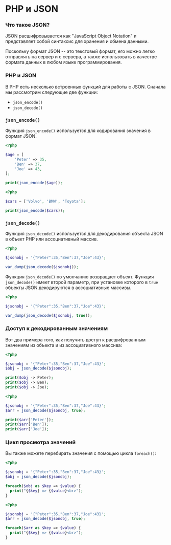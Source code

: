 # PHP и JSON

### Что такое JSON?

JSON расшифровывается как "JavaScript Object Notation" и представляет собой синтаксис для хранения и обмена данными.

Поскольку формат JSON -- это текстовый формат, его можно легко отправлять на сервер и с сервера, а также использовать в качестве формата данных в любом языке программирования.

### PHP и JSON

В PHP есть несколько встроенных функций для работы с JSON. Сначала мы рассмотрим следующие две функции:

- `json_encode()`
- `json_decode()`

### `json_encode()`

Функция `json_encode()` используется для кодирования значения в формат JSON.

```php
<?php

$age = [
	'Peter' => 35,
	'Ben' => 37,
	'Joe' => 43,
];

print(json_encode($age));
```

```php
<?php

$cars = ['Volvo', 'BMW', 'Toyota'];

print(json_encode($cars));
```

### `json_decode()`

Функция `json_decode()` используется для декодирования объекта JSON в объект PHP или ассоциативный массив.

```php
<?php

$jsonobj = '{"Peter":35,"Ben":37,"Joe":43}';

var_dump(json_decode($jsonobj));
```

Функция `json_decode()` по умолчанию возвращает объект. Функция `json_decode()` имеет второй параметр, при установке которого в `true` объекты JSON декодируются в ассоциативные массивы.

```php
<?php

$jsonobj = '{"Peter":35,"Ben":37,"Joe":43}';

var_dump(json_decode($jsonobj, true));
```

### Доступ к декодированным значениям

Вот два примера того, как получить доступ к расшифрованным значениям из объекта и из ассоциативного массива:

```php
<?php

$jsonobj = '{"Peter":35,"Ben":37,"Joe":43}';
$obj = json_decode($jsonobj);

print($obj -> Peter);
print($obj -> Ben);
print($obj -> Joe);
```

```php
<?php

$jsonobj = '{"Peter":35,"Ben":37,"Joe":43}';
$arr = json_decode($jsonobj, true);

print($arr['Peter']);
print($arr['Ben']);
print($arr['Joe']);
```

### Цикл просмотра значений

Вы также можете перебирать значения с помощью цикла `foreach()`:

```php
<?php

$jsonobj = '{"Peter":35,"Ben":37,"Joe":43}';
$obj = json_decode($jsonobj);

foreach($obj as $key => $value) {
  print("{$key} => {$value}<br>");
}
```

```php
<?php

$jsonobj = '{"Peter":35,"Ben":37,"Joe":43}';
$arr = json_decode($jsonobj, true);

foreach($arr as $key => $value) {
  print("{$key} => {$value}<br>");
}
```